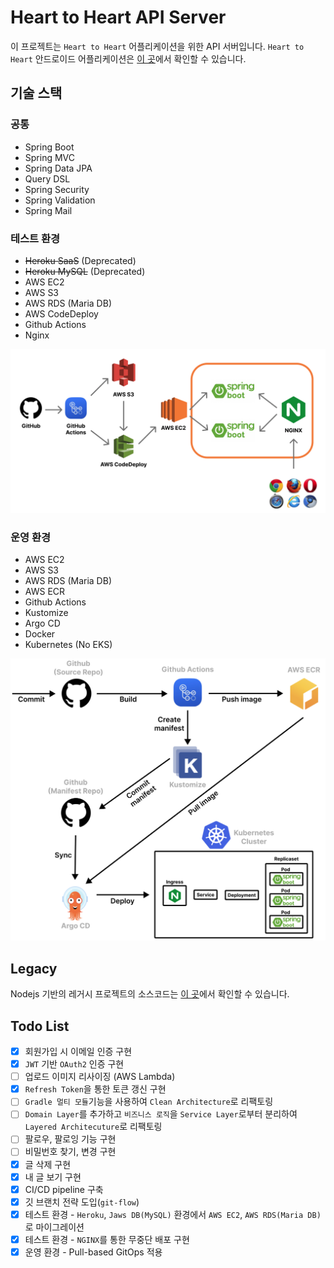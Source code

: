 # Heart to Heart API Server
이 프로젝트는 `Heart to Heart` 어플리케이션을 위한 API 서버입니다. `Heart to Heart` 안드로이드 어플리케이션은 [이 곳](https://github.com/yologger/heart-to-heart-android)에서 확인할 수 있습니다.

## 기술 스택

### 공통
- Spring Boot
- Spring MVC
- Spring Data JPA
- Query DSL
- Spring Security
- Spring Validation
- Spring Mail

### 테스트 환경
- ~~Heroku SaaS~~ (Deprecated)
- ~~Heroku MySQL~~ (Deprecated)
- AWS EC2
- AWS S3
- AWS RDS (Maria DB)
- AWS CodeDeploy
- Github Actions
- Nginx

![](imgs/architecture.png)

### 운영 환경
- AWS EC2
- AWS S3
- AWS RDS (Maria DB)
- AWS ECR
- Github Actions
- Kustomize
- Argo CD
- Docker
- Kubernetes (No EKS)

![](imgs/2.png)

## Legacy
Nodejs 기반의 레거시 프로젝트의 소스코드는 [이 곳](https://github.com/yologger/heart-to-heart-nodejs)에서 확인할 수 있습니다.

## Todo List
- [x] 회원가입 시 이메일 인증 구현
- [x] `JWT` 기반 `OAuth2` 인증 구현
- [ ] 업로드 이미지 리사이징 (AWS Lambda)
- [x] `Refresh Token`을 통한 토큰 갱신 구현
- [ ] `Gradle 멀티 모듈`기능을 사용하여 `Clean Architecture`로 리팩토링
- [ ] `Domain Layer`를 추가하고 `비즈니스 로직`을 `Service Layer`로부터 분리하여 `Layered Architecuture`로 리팩토링
- [ ] 팔로우, 팔로잉 기능 구현
- [ ] 비밀번호 찾기, 변경 구현
- [x] 글 삭제 구현
- [x] 내 글 보기 구현
- [x] CI/CD pipeline 구축
- [x] 깃 브랜치 전략 도입(`git-flow`)
- [x] 테스트 환경 - `Heroku`, `Jaws DB(MySQL)` 환경에서 `AWS EC2`, `AWS RDS(Maria DB)`로 마이그레이션
- [x] 테스트 환경 - `NGINX`를 통한 무중단 배포 구현
- [x] 운영 환경 - Pull-based GitOps 적용